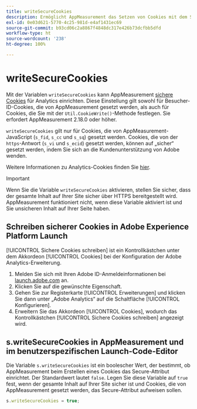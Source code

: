 ```yaml
---
title: writeSecureCookies
description: Ermöglicht AppMeasurement das Setzen von Cookies mit dem Secure-Attribut.
exl-id: 0e03d621-5770-4c25-981d-e4af1431ec69
source-git-commit: b93cd06c2a8867f4848dc317e426b73dcfbb5dfd
workflow-type: ht
source-wordcount: '238'
ht-degree: 100%

---
```


# writeSecureCookies

Mit der Variablen `writeSecureCookies` kann AppMeasurement [sichere Cookies](https://en.wikipedia.org/wiki/Secure_cookie) für Analytics einrichten. Diese Einstellung gilt sowohl für Besucher-ID-Cookies, die von AppMeasurement gesetzt werden, als auch für Cookies, die Sie mit der `Util.CookieWrite()`-Methode festlegen. Sie erfordert AppMeasurement 2.18.0 oder höher.

`writeSecureCookies` gilt nur für Cookies, die von AppMeasurement-JavaScript (`s_fid`, `s_cc` und `s_sq`) gesetzt werden. Cookies, die von der `https`-Antwort (`s_vi` und `s_ecid`) gesetzt werden, können auf „sicher“ gesetzt werden, indem Sie sich an die Kundenunterstützung von Adobe wenden.

Weitere Informationen zu Analytics-Cookies finden Sie [hier](https://experienceleague.adobe.com/docs/core-services/interface/administration/ec-cookies/cookies-analytics.html?lang=de).

>[!IMPORTANT]
>
>Wenn Sie die Variable `writeSecureCookies` aktivieren, stellen Sie sicher, dass der gesamte Inhalt auf Ihrer Site sicher über HTTPS bereitgestellt wird. AppMeasurement funktioniert nicht, wenn diese Variable aktiviert ist und Sie unsicheren Inhalt auf Ihrer Seite haben.

## Schreiben sicherer Cookies in Adobe Experience Platform Launch

[!UICONTROL Sichere Cookies schreiben] ist ein Kontrollkästchen unter dem Akkordeon [!UICONTROL Cookies] bei der Konfiguration der Adobe Analytics-Erweiterung.

1. Melden Sie sich mit Ihren Adobe ID-Anmeldeinformationen bei [launch.adobe.com](https://launch.adobe.com) an.
2. Klicken Sie auf die gewünschte Eigenschaft.
3. Gehen Sie zur Registerkarte [!UICONTROL Erweiterungen] und klicken Sie dann unter „Adobe Analytics“ auf die Schaltfläche [!UICONTROL Konfigurieren].
4. Erweitern Sie das Akkordeon [!UICONTROL Cookies], wodurch das Kontrollkästchen [!UICONTROL Sichere Cookies schreiben] angezeigt wird.

## s.writeSecureCookies in AppMeasurement und im benutzerspezifischen Launch-Code-Editor

Die Variable `s.writeSecureCookies` ist ein boolescher Wert, der bestimmt, ob AppMeasurement beim Erstellen eines Cookies das Secure-Attribut einrichtet. Der Standardwert lautet `false`. Legen Sie diese Variable auf `true` fest, wenn der gesamte Inhalt auf Ihrer Site sicher ist und Cookies, die von AppMeasurement gesetzt werden, das Secure-Attribut aufweisen sollen.

```js
s.writeSecureCookies = true;
```
